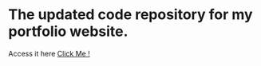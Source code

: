 # The updated code repository for my portfolio website.
Access it here 
<a href="https://muhammadhamzafaisal.netlify.com" target="_blank" rel="noreferrer">Click Me !</a>
